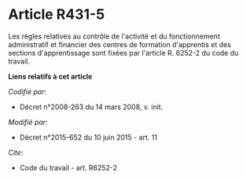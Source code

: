 # Article R431-5

Les règles relatives au contrôle de l'activité et du fonctionnement administratif et financier des centres de formation
d'apprentis et des sections d'apprentissage sont fixées par l'article R. 6252-2 du code du travail.

**Liens relatifs à cet article**

_Codifié par_:

  - Décret n°2008-263 du 14 mars 2008, v. init.

_Modifié par_:

  - Décret n°2015-652 du 10 juin 2015 - art. 11

_Cite_:

  - Code du travail - art. R6252-2
